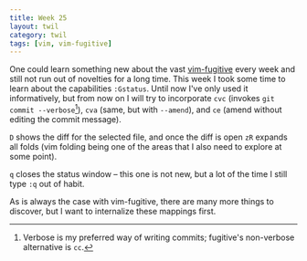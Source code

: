 ```yaml
---
title: Week 25
layout: twil
category: twil
tags: [vim, vim-fugitive]
---
```


One could learn something new about the vast [vim-fugitive][] every week and
still not run out of novelties for a long time. This week I took some time to
learn about the capabilities `:Gstatus`. Until now I've only used it
informatively, but from now on I will try to incorporate `cvc` (invokes `git
commit --verbose`[^1]), `cva` (same, but with `--amend`), and `ce`
(amend without editing the commit message).

`D` shows the diff for the selected file, and once the diff is open `zR`
expands all folds (vim folding being one of the areas that I also need to
explore at some point).

`q` closes the status window – this one is not new, but a lot of the time I
still type `:q` out of habit.

As is always the case with vim-fugitive, there are many more things to
discover, but I want to internalize these mappings first.

[vim-fugitive]: https://github.com/tpope/vim-unimpaired
[^1]: Verbose is my preferred way of writing commits; fugitive's non-verbose alternative is `cc`.
